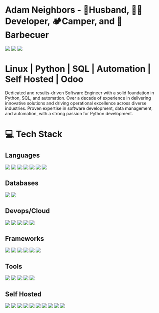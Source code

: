 # Adam Neighbors - 🤵Husband, 🧑‍💻Developer, 🏕️Camper, and 🍖Barbecuer
<a href="https://linkedin.com/in/adamneighbors" target="_blank"><img src="https://img.shields.io/badge/-%230077B5.svg?style=social&logo=linkedin"></a>
<a href="https://instagram.com/adamneighbors" target="_blank"><img src="https://img.shields.io/badge/-%23E4405F.svg?style=social&logo=Instagram"></a>
<a href="https://x.com/onelegchair" target="_blank"><img src="https://img.shields.io/badge/-black.svg?style=social&logo=X"></a>

# Linux | Python | SQL | Automation | Self Hosted | Odoo
Dedicated and results-driven Software Engineer with a solid foundation in Python, SQL, and automation. Over a decade of experience in delivering innovative solutions and driving operational excellence across diverse industries. Proven expertise in software development, data management, and automation, with a strong passion for Python development.
# 💻 Tech Stack
## Languages
<a href="https://www.python.org/" target="_blank"><img src="https://img.shields.io/badge/python-3670A0?style=for-the-badge&logo=python&logoColor=ffdd54"></a>
<a href="https://en.wikipedia.org/wiki/HTML" target="_blank"><img src="https://img.shields.io/badge/html5-%23E34F26.svg?style=for-the-badge&logo=html5&logoColor=white"></a>
<a href="https://en.wikipedia.org/wiki/CSS" target="_blank"><img src="https://img.shields.io/badge/css3-%231572B6.svg?style=for-the-badge&logo=css3&logoColor=white"></a>
<a href="https://www.javascript.com/" target="_blank"><img src="https://img.shields.io/badge/javascript-%23323330.svg?style=for-the-badge&logo=javascript&logoColor=%23F7DF1E"></a>
<a href="https://en.wikipedia.org/wiki/Shell_script" target="_blank"><img src="https://img.shields.io/badge/shell_script-%23121011.svg?style=for-the-badge&logo=gnu-bash&logoColor=white"></a>
<a href="https://docs.godotengine.org/en/stable/tutorials/scripting/gdscript/gdscript_basics.html" target="_blank"><img src="https://img.shields.io/badge/gdscript-%23478CBF.svg?style=for-the-badge&logo=godotengine&logoColor=white"></a>
<a href="https://www.markdownguide.org/" target="_blank"><img src="https://img.shields.io/badge/markdown-%23000000.svg?style=for-the-badge&logo=markdown&logoColor=white"></a>
## Databases
<a href="https://www.postgresql.org/" target="_blank"><img src="https://img.shields.io/badge/postgres-%23316192.svg?style=for-the-badge&logo=postgresql&logoColor=white"></a>
<a href="https://www.microsoft.com/en-us/sql-server/" target="_blank"><img src="https://img.shields.io/badge/Microsoft%20SQL%20Server-CC2927?style=for-the-badge&logo=microsoft%20sql%20server&logoColor=white"></a>
## Devops/Cloud
<a href="https://cloud.google.com/?hl=en" target="_blank"><img src="https://img.shields.io/badge/GoogleCloud-%234285F4.svg?style=for-the-badge&logo=google-cloud&logoColor=white"></a>
<a href="https://www.docker.com/" target="_blank"><img src="https://img.shields.io/badge/docker-%230db7ed.svg?style=for-the-badge&logo=docker&logoColor=white"></a>
<a href="https://www.jenkins.io/" target="_blank"><img src="https://img.shields.io/badge/jenkins-%232C5263.svg?style=for-the-badge&logo=jenkins&logoColor=white"></a>
<a href="https://grafana.com/" target="_blank"><img src="https://img.shields.io/badge/grafana-%23F46800.svg?style=for-the-badge&logo=grafana&logoColor=white"></a>
<a href="https://www.cloudflare.com/" target="_blank"><img src="https://img.shields.io/badge/Cloudflare-F38020?style=for-the-badge&logo=Cloudflare&logoColor=white"></a>
## Frameworks
<a href="https://www.odoo.com/" target="_blank"><img src="https://img.shields.io/badge/odoo-%23714B67.svg?style=for-the-badge&logo=odoo&logoColor=white"></a>
<a href="https://www.djangoproject.com/" target="_blank"><img src="https://img.shields.io/badge/django-%23092E20.svg?style=for-the-badge&logo=django&logoColor=white"></a>
<a href="https://getbootstrap.com/" target="_blank"><img src="https://img.shields.io/badge/bootstrap-%238511FA.svg?style=for-the-badge&logo=bootstrap&logoColor=white"></a>
<a href="https://www.sqlalchemy.org/" target="_blank"><img src="https://img.shields.io/badge/sqlalchemy-%23D71F00?style=for-the-badge&logo=SqlAlchemy&logoColor=white"></a>
<a href="https://www.selenium.dev/" target="_blank"><img src="https://img.shields.io/badge/selenium-%2343B02A?style=for-the-badge&logo=selenium&logoColor=white"></a>
<a href="https://www.twilio.com/" target="_blank"><img src="https://img.shields.io/badge/Twilio-F22F46?style=for-the-badge&logo=Twilio&logoColor=white"></a>
## Tools
<a href="https://git-scm.com/" target="_blank"><img src="https://img.shields.io/badge/git-%23F05033.svg?style=for-the-badge&logo=git&logoColor=white"></a>
<a href="https://github.com/" target="_blank"><img src="https://img.shields.io/badge/github-%23121011.svg?style=for-the-badge&logo=github&logoColor=white"></a>
<a href="https://www.gimp.org/" target="_blank"><img src="https://img.shields.io/badge/Gimp-657D8B?style=for-the-badge&logo=gimp&logoColor=FFFFFF"></a>
<a href="https://penpot.app/" target="_blank"><img src="https://img.shields.io/badge/penpot-%23000000?style=for-the-badge&logo=penpot&logoColor=white"></a>
<a href="https://godotengine.org/" target="_blank"><img src="https://img.shields.io/badge/godotengine-%23478CBF.svg?style=for-the-badge&logo=godotengine&logoColor=white"></a>
## Self Hosted
<a href="https://www.home-assistant.io/" target="_blank"><img src="https://img.shields.io/badge/home%20assistant-%2341BDF5.svg?style=for-the-badge&logo=home-assistant&logoColor=white"></a>
<a href="https://www.raspberrypi.com/" target="_blank"><img src="https://img.shields.io/badge/-RaspberryPi-C51A4A?style=for-the-badge&logo=Raspberry-Pi"></a>
<a href="https://nginx.org/en/" target="_blank"><img src="https://img.shields.io/badge/nginx-%23009639.svg?style=for-the-badge&logo=nginx&logoColor=white"></a>
<a href="https://bitwarden.com/" target="_blank"><img src="https://img.shields.io/badge/bitwarden-%23175DDC.svg?style=for-the-badge&logo=bitwarden&logoColor=white"></a>
<a href="https://www.wireguard.com/" target="_blank"><img src="https://img.shields.io/badge/wireguard-%2388171A.svg?style=for-the-badge&logo=wireguard&logoColor=white"></a>
<a href="https://jellyfin.org/" target="_blank"><img src="https://img.shields.io/badge/jellyfin-%23000B25.svg?style=for-the-badge&logo=Jellyfin&logoColor=00A4DC"></a>
<a href="https://www.plex.tv/plexamp/" target="_blank"><img src="https://img.shields.io/badge/plexamp-%23191919?style=for-the-badge&logo=plex&logoColor=%23EBAF00"></a>
<a href="https://www.audiobookshelf.org/" target="_blank"><img src="https://img.shields.io/badge/audiobookshelf-%2382612C.svg?style=for-the-badge&logo=audiobookshelf&logoColor=w82612C"></a>
<a href="https://syncthing.net/" target="_blank"><img src="https://img.shields.io/badge/syncthing-%230891D1?style=for-the-badge&logo=syncthing&logoColor=white"></a>
<a href="https://en.wikipedia.org/wiki/Zigbee" target="_blank"><img src="https://img.shields.io/badge/zigbee-%23EB0443.svg?style=for-the-badge&logo=zigbee&logoColor=white">
